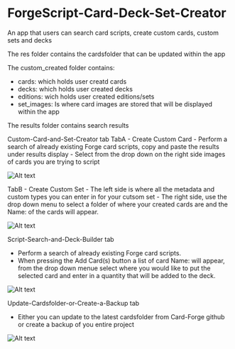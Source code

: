 # ForgeScript-Card-Deck-Set-Creator
An app that users can search card scripts, create custom cards, custom sets and decks

The res folder contains the cardsfolder that can be updated within the app

The custom_created folder contains:
  - cards: which holds user creatd cards
  - decks: which holds user created decks
  - editions: wich holds user created editions/sets
  - set_images: Is where card images are stored that will be displayed within the app

The results folder contains search results

Custom-Card-and-Set-Creator tab
  TabA - Create Custom Card
    - Perform a search of already existing Forge card scripts, copy and paste the results under results display
    - Select from the drop down on the right side images of cards you are trying to script
  
![Alt text](app-pics/tab1_tabA-CreateCustomCard.png)

  TabB - Create Custom Set
    - The left side is where all the metadata and custom types you can enter in for your cutsom set
    - The right side, use the drop down menu to select a folder of where your created cards are and the Name: of the cards will appear.
    
![Alt text](app-pics/tab1_tabB-CreateCustomSet.png)

Script-Search-and-Deck-Builder tab
  - Perform a search of already existing Forge card scripts.
  - When pressing the Add Card(s) button a list of card Name: will appear, from the drop down menue select where you would like to put the selected card and enter in a quantity that will be added to the deck.
    
![Alt text](app-pics/tab2_ScriptSearchDeckBuilder.png)

Update-Cardsfolder-or-Create-a-Backup tab
  - Either you can update to the latest cardsfolder from Card-Forge github or create a backup of you entire project
    
![Alt text](app-pics/tab3_UpdateCardsfolder-CreateBackup.png)
